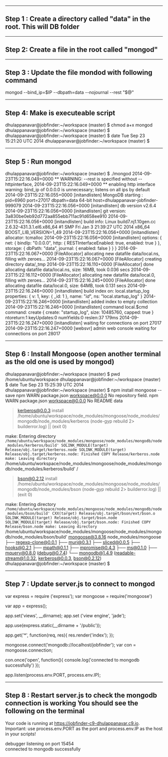 
----------------------------------------
Step 1 : Create a directory called "data" in the root. This will DB folder
------------------------------------------------------------


-------------------------------------------
Step 2: Create a file in the root called "mongod"
-----------------------------------------------

--------------------------------------------------
Step 3 : Update the file mondod with following command
--------------------------------------------------------
mongod --bind_ip=$IP --dbpath=data --nojournal --rest "$@"

-------------------------------------------
Step 4: Make is executeable script
------------------------------------------
dhulappanavar@jobfinder:~/workspace (master) $ chmod a+x mongod
dhulappanavar@jobfinder:~/workspace (master) $ 
dhulappanavar@jobfinder:~/workspace (master) $ date
Tue Sep 23 15:21:20 UTC 2014
dhulappanavar@jobfinder:~/workspace (master) $ 

-------------------------------------------------------
Step 5 : Run mongod
-----------------------------------------------------
dhulappanavar@jobfinder:~/workspace (master) $ ./mongod
2014-09-23T15:22:16.049+0000 ** WARNING: --rest is specified without --httpinterface,
2014-09-23T15:22:16.049+0000 **          enabling http interface
warning: bind_ip of 0.0.0.0 is unnecessary; listens on all ips by default
2014-09-23T15:22:16.055+0000 [initandlisten] MongoDB starting : pid=6960 port=27017 dbpath=data 64-bit host=dhulappanavar-jobfinder-999079
2014-09-23T15:22:16.056+0000 [initandlisten] db version v2.6.4
2014-09-23T15:22:16.056+0000 [initandlisten] git version: 3a830be0eb92d772aa855ebb711ac91d658ee910
2014-09-23T15:22:16.056+0000 [initandlisten] build info: Linux build7.nj1.10gen.cc 2.6.32-431.3.1.el6.x86_64 #1 SMP Fri Jan 3 21:39:27 UTC 2014 x86_64 BOOST_LIB_VERSION=1_49
2014-09-23T15:22:16.056+0000 [initandlisten] allocator: tcmalloc
2014-09-23T15:22:16.056+0000 [initandlisten] options: { net: { bindIp: "0.0.0.0", http: { RESTInterfaceEnabled: true, enabled: true } }, storage: { dbPath: "data", journal: { enabled: false } } }
2014-09-23T15:22:16.067+0000 [FileAllocator] allocating new datafile data/local.ns, filling with zeroes...
2014-09-23T15:22:16.067+0000 [FileAllocator] creating directory data/_tmp
2014-09-23T15:22:16.110+0000 [FileAllocator] done allocating datafile data/local.ns, size: 16MB,  took 0.036 secs
2014-09-23T15:22:16.112+0000 [FileAllocator] allocating new datafile data/local.0, filling with zeroes...
2014-09-23T15:22:16.245+0000 [FileAllocator] done allocating datafile data/local.0, size: 64MB,  took 0.131 secs
2014-09-23T15:22:16.246+0000 [initandlisten] build index on: local.startup_log properties: { v: 1, key: { _id: 1 }, name: "_id_", ns: "local.startup_log" }
2014-09-23T15:22:16.246+0000 [initandlisten]     added index to empty collection
2014-09-23T15:22:16.246+0000 [initandlisten] command local.$cmd command: create { create: "startup_log", size: 10485760, capped: true } ntoreturn:1 keyUpdates:0 numYields:0  reslen:37 179ms
2014-09-23T15:22:16.247+0000 [initandlisten] waiting for connections on port 27017
2014-09-23T15:22:16.247+0000 [websvr] admin web console waiting for connections on port 28017

--------------------------------------------------------------------
Step 6 : Install Mongoose (open another terminal as the old one is used by mongod)
---------------------------------------------------------------------
dhulappanavar@jobfinder:~/workspace (master) $ pwd
/home/ubuntu/workspace
dhulappanavar@jobfinder:~/workspace (master) $ date
Tue Sep 23 15:25:39 UTC 2014
dhulappanavar@jobfinder:~/workspace (master) $ npm install mongoose --save
npm WARN package.json workspace@0.0.0 No repository field.
npm WARN package.json workspace@0.0.0 No README data
 
> kerberos@0.0.3 install /home/ubuntu/workspace/node_modules/mongoose/node_modules/mongodb/node_modules/kerberos
> (node-gyp rebuild 2> builderror.log) || (exit 0)

make: Entering directory `/home/ubuntu/workspace/node_modules/mongoose/node_modules/mongodb/node_modules/kerberos/build'
  SOLINK_MODULE(target) Release/obj.target/kerberos.node
  SOLINK_MODULE(target) Release/obj.target/kerberos.node: Finished
  COPY Release/kerberos.node
make: Leaving directory `/home/ubuntu/workspace/node_modules/mongoose/node_modules/mongodb/node_modules/kerberos/build'
/
> bson@0.2.12 install /home/ubuntu/workspace/node_modules/mongoose/node_modules/mongodb/node_modules/bson
> (node-gyp rebuild 2> builderror.log) || (exit 0)

make: Entering directory `/home/ubuntu/workspace/node_modules/mongoose/node_modules/mongodb/node_modules/bson/build'
  CXX(target) Release/obj.target/bson/ext/bson.o
  SOLINK_MODULE(target) Release/obj.target/bson.node
  SOLINK_MODULE(target) Release/obj.target/bson.node: Finished
  COPY Release/bson.node
make: Leaving directory `/home/ubuntu/workspace/node_modules/mongoose/node_modules/mongodb/node_modules/bson/build'
mongoose@3.8.16 node_modules/mongoose
├── regexp-clone@0.0.1
├── muri@0.3.1
├── sliced@0.0.5
├── hooks@0.2.1
├── mpath@0.1.1
├── mpromise@0.4.3
├── ms@0.1.0
├── mquery@0.8.0 (debug@0.7.4)
└── mongodb@1.4.9 (readable-stream@1.0.32, kerberos@0.0.3, bson@0.2.12)
dhulappanavar@jobfinder:~/workspace (master) $ 


---------------------------------------------------------------
Step 7 : Update server.js to connect to mongod
---------------------------------------------------------------
var express = require ('express');
var mongoose = require('mongoose')

var app = express();

app.set('views', __dirname);
app.set ('view engine', 'jade');

app.use(express.static(__dirname + '/public'));

app.get('*', function(req, res){
   res.render('index'); 
});

mongoose.connect('mongodb://localhost/jobfinder');
var con = mongoose.connection;

con.once('open', function(){
    console.log('connected to mongodb successfully')
});

app.listen(process.env.PORT, process.env.IP);


----------------------------------------------------
Step 8 : Restart server.js to check the mongodb connection is working
You should see the following on the terminal
------------------------------------------------------------------
Your code is running at https://jobfinder-c9-dhulappanavar.c9.io.                                                            
Important: use process.env.PORT as the port and process.env.IP as the host in your scripts!                                  
                                                                                                                             
debugger listening on port 15454                                                                                             
connected to mongodb successfully  


